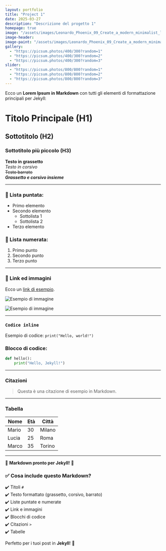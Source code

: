 ```yaml
---
layout: portfolio
title: "Project 1"
date: 2025-03-27
description: "Descrizione del progetto 1"
homepage: true
image: "/assets/images/Leonardo_Phoenix_09_Create_a_modern_minimalist_logo_for_an_eco_1.jpg" # 360px larghezza per gestire la masonry grid
image-header:
image-paint: "/assets/images/Leonardo_Phoenix_09_Create_a_modern_minimalist_logo_for_an_eco_1.jpg" # 760px larghezza per gestire la pagina portfolio
gallery:
  - "https://picsum.photos/400/300?random=1"
  - "https://picsum.photos/400/300?random=2"
  - "https://picsum.photos/400/300?random=3"
slider:
  - "https://picsum.photos/800/800?random=1"
  - "https://picsum.photos/800/800?random=2"
  - "https://picsum.photos/800/800?random=3"
---
```


Ecco un **Lorem Ipsum in Markdown** con tutti gli elementi di formattazione principali per Jekyll:  


# Titolo Principale (H1)

## Sottotitolo (H2)

### Sottotitolo più piccolo (H3)

**Testo in grassetto**  
*Testo in corsivo*  
~~Testo barrato~~  
**_Grassetto e corsivo insieme_**

---

### 📌 Lista puntata:
- Primo elemento  
- Secondo elemento  
  - Sottolista 1  
  - Sottolista 2  
- Terzo elemento  

### 🔢 Lista numerata:
1. Primo punto  
2. Secondo punto  
3. Terzo punto  

---

### 🔗 Link ed immagini  
Ecco un [link di esempio](https://example.com).  

![Esempio di immagine](https://picsum.photos/800/800?random=1 "Testo alternativo")

![Esempio di immagine](https://picsum.photos/800/800?random=2)

---

### `Codice inline`
Esempio di codice: `print("Hello, world!")`

### Blocco di codice:
```python
def hello():
    print("Hello, Jekyll!")
```

---

### Citazioni
> Questa è una citazione di esempio in Markdown.

---

### Tabella
| Nome   | Età | Città     |
|--------|----|-----------|
| Mario  | 30 | Milano    |
| Lucia  | 25 | Roma      |
| Marco  | 35 | Torino    |

---

🎉 **Markdown pronto per Jekyll!** 🚀


### ✅ **Cosa include questo Markdown?**
✔️ Titoli `#`  
✔️ Testo formattato (grassetto, corsivo, barrato)  
✔️ Liste puntate e numerate  
✔️ Link e immagini  
✔️ Blocchi di codice  
✔️ Citazioni `>`  
✔️ Tabelle  

Perfetto per i tuoi post in **Jekyll**! 🚀
